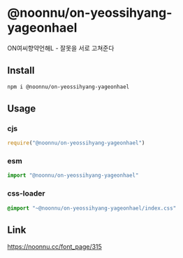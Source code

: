 # @noonnu/on-yeossihyang-yageonhael
ON여씨향약언해L - 잘못을 서로 고쳐준다

## Install
```sh
npm i @noonnu/on-yeossihyang-yageonhael
```
## Usage
### cjs
```js
require("@noonnu/on-yeossihyang-yageonhael")
```
### esm
```js
import "@noonnu/on-yeossihyang-yageonhael"
```
### css-loader
```css
@import "~@noonnu/on-yeossihyang-yageonhael/index.css"
```

## Link
https://noonnu.cc/font_page/315